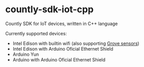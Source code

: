 # countly-sdk-iot-cpp
Countly SDK for IoT devices, written in C++ language

Currently supported devices: 

* Intel Edison with builtin wifi (also supporting [Grove sensors](http://www.seeedstudio.com/depot/Grove-Indoor-Environment-Kit-for-Intel-Edison-p-2427.html)) 
* Intel Edison with Arduino Oficial Ethernet Shield 
* Arduino Yun
* Arduino with Arduino Oficial Ethernet Shield 
 
